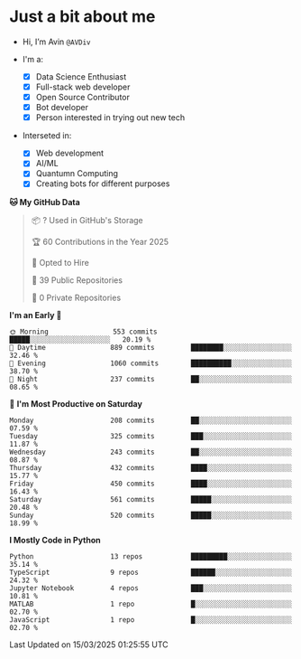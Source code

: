 # Just a bit about me

- Hi, I’m Avin `@AVDiv`

- I'm a:
  - [x] Data Science Enthusiast
  - [x] Full-stack web developer
  - [x] Open Source Contributor
  - [x] Bot developer
  - [x] Person interested in trying out new tech
- Interseted in:
  - [x] Web development
  - [x] AI/ML
  - [x] Quantumn Computing
  - [x] Creating bots for different purposes 

<!--START_SECTION:waka-->
**🐱 My GitHub Data** 

> 📦 ? Used in GitHub's Storage 
 > 
> 🏆 60 Contributions in the Year 2025
 > 
> 💼 Opted to Hire
 > 
> 📜 39 Public Repositories 
 > 
> 🔑 0 Private Repositories 
 > 
**I'm an Early 🐤** 

```text
🌞 Morning                553 commits         █████░░░░░░░░░░░░░░░░░░░░   20.19 % 
🌆 Daytime                889 commits         ████████░░░░░░░░░░░░░░░░░   32.46 % 
🌃 Evening                1060 commits        ██████████░░░░░░░░░░░░░░░   38.70 % 
🌙 Night                  237 commits         ██░░░░░░░░░░░░░░░░░░░░░░░   08.65 % 
```
📅 **I'm Most Productive on Saturday** 

```text
Monday                   208 commits         ██░░░░░░░░░░░░░░░░░░░░░░░   07.59 % 
Tuesday                  325 commits         ███░░░░░░░░░░░░░░░░░░░░░░   11.87 % 
Wednesday                243 commits         ██░░░░░░░░░░░░░░░░░░░░░░░   08.87 % 
Thursday                 432 commits         ████░░░░░░░░░░░░░░░░░░░░░   15.77 % 
Friday                   450 commits         ████░░░░░░░░░░░░░░░░░░░░░   16.43 % 
Saturday                 561 commits         █████░░░░░░░░░░░░░░░░░░░░   20.48 % 
Sunday                   520 commits         █████░░░░░░░░░░░░░░░░░░░░   18.99 % 
```


**I Mostly Code in Python** 

```text
Python                   13 repos            █████████░░░░░░░░░░░░░░░░   35.14 % 
TypeScript               9 repos             ██████░░░░░░░░░░░░░░░░░░░   24.32 % 
Jupyter Notebook         4 repos             ███░░░░░░░░░░░░░░░░░░░░░░   10.81 % 
MATLAB                   1 repo              █░░░░░░░░░░░░░░░░░░░░░░░░   02.70 % 
JavaScript               1 repo              █░░░░░░░░░░░░░░░░░░░░░░░░   02.70 % 
```




 Last Updated on 15/03/2025 01:25:55 UTC
<!--END_SECTION:waka-->

